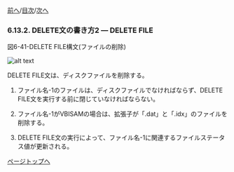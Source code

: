 <!--navi start1-->
[前へ](6-13-1.md)/[目次](https://momo2584.github.io/opensourcecobol.github.io/markdown/TOC.html)/[次へ](6-14-1.md)
<!--navi end1-->
### 6.13.2. DELETE文の書き方2 ― DELETE FILE

図6-41-DELETE FILE構文(ファイルの削除)

![alt text](Image/6-41(delete).png)

DELETE FILE文は、ディスクファイルを削除する。

1. ファイル名-1のファイルは、ディスクファイルでなければならず、DELETE FILE文を実行する前に閉じていなければならない。

2. ファイル名-1がVBISAMの場合は、拡張子が「.dat」と「.idx」のファイルを削除する。

3. DELETE FILE文の実行によって、ファイル名-1に関連するファイルステータス値が更新される。

<!--navi start2-->

[ページトップへ](6-13-2.md)
<!--navi end2-->
